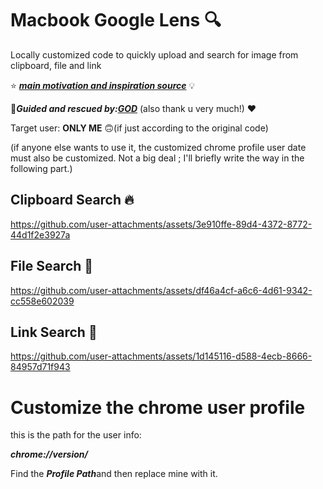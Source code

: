 # Macbook Google Lens :mag:
Locally customized code to quickly upload and search for image from clipboard, file and link

⭐
***[main motivation and inspiration source](https://github.com/roma160/Windows-Google-Lens/blob/master/README.md)*** :bulb:


:star2:***Guided and rescued by:[GOD](https://github.com/roma160)***
(also thank u very much!) :hearts:


Target user: **ONLY ME** :upside_down_face:(if just according to the original code)


(if anyone else wants to use it, the customized chrome profile user date must also be customized. Not a big deal ; I'll briefly write the way in the following part.)




## Clipboard Search :fire:
https://github.com/user-attachments/assets/3e910ffe-89d4-4372-8772-44d1f2e3927a


## File Search :mag_right:
https://github.com/user-attachments/assets/df46a4cf-a6c6-4d61-9342-cc558e602039




## Link Search :mag_right:
https://github.com/user-attachments/assets/1d145116-d588-4ecb-8666-84957d71f943






# Customize the chrome user profile
this is the path for the user info:

***chrome://version/***


Find the ***Profile Path***and then replace mine with it.
